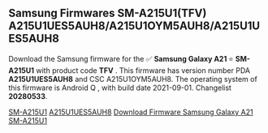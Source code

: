 <h2>Samsung Firmwares SM-A215U1(TFV) A215U1UES5AUH8/A215U1OYM5AUH8/A215U1UES5AUH8</h2>
Download the Samsung firmware for the ✅ <strong>Samsung Galaxy A21 </strong> ⭐ <strong>SM-A215U1</strong> with product code <strong>TFV</strong> . This firmware has version number PDA <strong>A215U1UES5AUH8</strong> and CSC A215U1OYM5AUH8. The operating system of this firmware is Android Q , with build date 2021-09-01. Changelist <strong>20280533</strong>.


[SM-A215U1](https://samfirm.shop/samsung/model/SM-A215U1)
[A215U1UES5AUH8](https://samfirm.shop/samsung/pda/A215U1UES5AUH8)
[Download Firmware Samsung Galaxy A21 SM-A215U1](https://samfirm.shop/samsung/firmware/451104)
